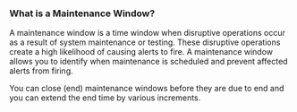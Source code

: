 ### What is a Maintenance Window?

A maintenance window is a time window when disruptive operations occur as a result of system maintenance or testing. These disruptive operations create a high likelihood of causing alerts to fire. A maintenance window
allows you to identify when maintenance is scheduled and prevent affected alerts from firing.

You can close (end) maintenance windows before they are due to end and you can extend the end time by various increments.
